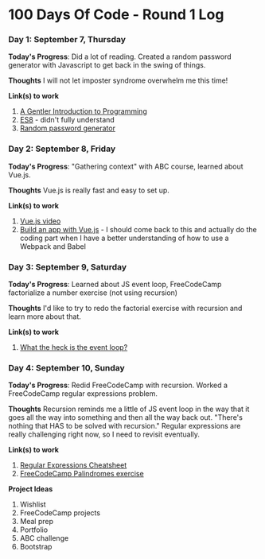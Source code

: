 # 100 Days Of Code - Round 1 Log

### Day 1: September 7, Thursday

**Today's Progress**: Did a lot of reading. Created a random password generator with Javascript to get back in the swing of things.

**Thoughts** I will not let imposter syndrome overwhelm me this time!

**Link(s) to work**
1. [A Gentler Introduction to Programming](https://medium.freecodecamp.org/a-gentler-introduction-to-programming-707453a79ee8)
2. [ES8](https://medium.freecodecamp.org/es8-the-new-features-of-javascript-7506210a1a22) - didn't fully understand
3. [Random password generator](https://codepen.io/mdt2/pen/LjKzBb)


### Day 2: September 8, Friday

**Today's Progress**: "Gathering context" with ABC course, learned about Vue.js.

**Thoughts** Vue.js is really fast and easy to set up.

**Link(s) to work**
1. [Vue.js video](https://youtu.be/D_z-RAweP1k)
2. [Build an app with Vue.js](https://auth0.com/blog/build-an-app-with-vuejs/?utm_source=ActiveCampaign&utm_medium=email&utm_content=Advanced+Beginner+Challenge%3A+JavaScript+Day+3&utm_campaign=JavaScript+Day+3) - I should come back to this and actually do the coding part when I have a better understanding of how to use a Webpack and Babel


### Day 3: September 9, Saturday

**Today's Progress**: Learned about JS event loop, FreeCodeCamp factorialize a number exercise (not using recursion)

**Thoughts** I'd like to try to redo the factorial exercise with recursion and learn more about that.

**Link(s) to work**
1. [What the heck is the event loop?](https://www.youtube.com/watch?v=8aGhZQkoFbQ&feature=youtu.be&utm_source=ActiveCampaign&utm_medium=email&utm_content=Advanced+Beginner+Challenge%3A+JavaScript+Day+6&utm_campaign=JS+Day+6)


### Day 4: September 10, Sunday

**Today's Progress**: Redid FreeCodeCamp with recursion. Worked a FreeCodeCamp regular expressions problem.

**Thoughts** Recursion reminds me a little of JS event loop in the way that it goes all the way into something and then all the way back out. "There's nothing that HAS to be solved with recursion." Regular expressions are really challenging right now, so I need to revisit eventually.

**Link(s) to work**
1. [Regular Expressions Cheatsheet](http://regexr.com/)
2. [FreeCodeCamp Palindromes exercise](https://www.freecodecamp.org/challenges/check-for-palindromes)



**Project Ideas**
1. Wishlist
2. FreeCodeCamp projects
3. Meal prep
4. Portfolio
5. ABC challenge
6. Bootstrap
